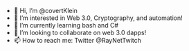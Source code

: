 - 👋 Hi, I’m @covertKlein
- 👀 I’m interested in Web 3.0, Cryptography, and automation!
- 🌱 I’m currently learning bash and C# 
- 💞️ I’m looking to collaborate on web 3.0 dapps!
- 📫 How to reach me: Twitter @RayNetTwitch

<!---
covertKlein/covertKlein is a ✨ special ✨ repository because its `README.md` (this file) appears on your GitHub profile.
You can click the Preview link to take a look at your changes.
--->
